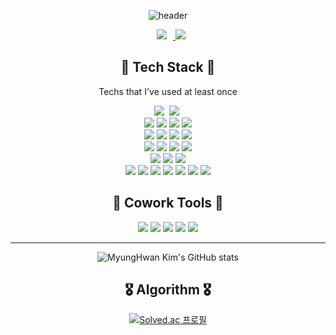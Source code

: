 <div align="center">
    
![header](https://capsule-render.vercel.app/api?type=Rounded&color=c8c8c8&height=300&section=header&text=MyungHwan%20Kim&fontSize=90&fontColor=FFFFFF)

<a href="https://velog.io/@kmh9250">
    <img src="http://img.shields.io/badge/-Velog-222222?style=flat&logo=Vector Logo Zone&link=https://velog.io/@kmh9250" style="height : auto; margin-left : 10px; margin-right : 10px;"/>
</a>

<img src="https://hits.seeyoufarm.com/api/count/incr/badge.svg?url=https%3A%2F%2Fgithub.com%2FMyungHwanKim%2F&count_bg=%23000000&title_bg=%23555555&icon=github.svg&icon_color=%23E7E7E7&title=Gihub&edge_flat=false"/>

## 🎈 Tech Stack 🎈
<p> Techs that I've used at least once </p>
  <!-- Language -->
  <img src="https://img.shields.io/badge/Java-007396?style=flat-square&logo=Java&logoColor=white"/></a>&nbsp 
  <img src="https://img.shields.io/badge/Python-3766AB?style=flat-square&logo=Python&logoColor=white"/></a>&nbsp 
  <br/>
  
  <img src="https://img.shields.io/badge/HTML5-E34F26?style=flat-square&logo=HTML5&logoColor=white"/>
  <img src="https://img.shields.io/badge/CSS3-1572B6?style=flat-square&logo=CSS3&logoColor=white"/>
  <img src="https://img.shields.io/badge/Javascript-F7DF1E?style=flat-square&logo=JavaScript&logoColor=white"/>
  <img src="https://img.shields.io/badge/jQuery-0769AD?style=flat-square&logo=jQuery&logoColor=white"/>
  
  <br/>
  
  <img src="https://img.shields.io/badge/Spring%20Boot-6DB33F?style=flat-square&logo=Spring%20Boot&logoColor=white"/>
  <img src="https://img.shields.io/badge/Spring%20Security-6DB33F?style=flat-square&logo=Spring%20Security&logoColor=white"/>
  <img src="https://img.shields.io/badge/Docker-2496ED?style=flat-square&logo=Docker&logoColor=white"/>
  <img src="https://img.shields.io/badge/RabbitMQ-FF6600?style=flat-square&logo=RabbitMQ&logoColor=white"/>
  
  <br/>
  <!-- Database & Library & Platform -->
  <img src="https://img.shields.io/badge/MySQL-4479A1?style=flat-square&logo=MySQL&logoColor=white"/>
  <img src="https://img.shields.io/badge/mariaDB-003545?style=flat-square&logo=mariaDB&logoColor=white">
  <img src="https://img.shields.io/badge/SQLite-003B57?style=flat-square&logo=SQLite&logoColor=white"/>
  <img src="https://img.shields.io/badge/Redis-DC382D?style=flat-square&logo=Redis&logoColor=white"/>
  
  <br/>
  
  <!-- Develop Tool -->
  <img src="https://img.shields.io/badge/IntelliJ%20IDEA-000000?style=flat-square&logo=IntelliJ%20IDEA&logoColor=white"/>
  <img src="https://img.shields.io/badge/Eclipse%20IDE-2C2255?style=flat-square&logo=Eclipse%20IDE&logoColor=white"/>
  <img src="https://img.shields.io/badge/Visual%20Studio%20Code-007ACC?style=flat-square&logo=Visual%20Studio%20Code&logoColor=white"/>
  
  <br/>
  <!--  etc  -->
  <img src="https://img.shields.io/badge/Tensorflow-FF6F00?style=flat-square&logo=TensorFlow&logoColor=white"/>
  <img src="https://img.shields.io/badge/Keras-D00000?style=flat-square&logo=Keras&logoColor=white"/></a>
  <img src="https://img.shields.io/badge/PyTorch-EE4C2C?style=flat-square&logo=PyTorch&logoColor=white"/></a>
  <img src="https://img.shields.io/badge/OpenCV-5C3EE8?style=flat-square&logo=OpenCV&logoColor=white"/></a>
  <img src="https://img.shields.io/badge/Yolo-00FFFF?style=flat-square&logo=Yolo&logoColor=white"/>
  <img src="https://img.shields.io/badge/Raspberry%20Pi-A22846?style=flat-square&logo=Raspberry%20Pi&logoColor=white"/>
  <img src="https://img.shields.io/badge/Jupyter-F37626?style=flat-square&logo=Jupyter&logoColor=white"/>

  <br/>
  
## 🐬 Cowork Tools 🐬
  <p>
    <img src="https://img.shields.io/badge/GitHub-181717?style=flat-square&logo=GitHub&logoColor=white"/>
    <img src="https://img.shields.io/badge/Notion-181717?style=flat-square&logo=Notion&logoColor=white"/>
    <img src="https://img.shields.io/badge/Slack-4A154B?style=flat-square&logo=Slack&logoColor=white"/>
    <img src="https://img.shields.io/badge/Postman-FF6C37?style=flat-square&logo=Postman&logoColor=white"/>
    <img src="https://img.shields.io/badge/Sourcetree-0052CC?style=flat-square&logo=Sourcetree&logoColor=white"/>
  </p>
  
<hr/>
<p aglin="right">

![MyungHwan Kim's GitHub stats](https://github-readme-stats.vercel.app/api?username=MyungHwanKim&show_icons=true&theme=tokyonight) 
<!-- ![Top Langs](https://github-readme-stats.vercel.app/api/top-langs/?username=MyungHwanKim&layout=compact&theme=tokyonight) -->
</p>

## 🎖️ Algorithm 🎖️

[![Solved.ac
프로필](http://mazassumnida.wtf/api/v2/generate_badge?boj=kmh9255)](https://solved.ac/kmh9255)

</div>
